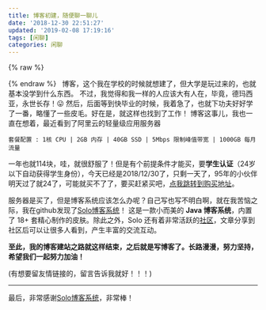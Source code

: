 ```yaml
---
title: 博客初建，随便聊一聊儿
date: '2018-12-30 22:51:27'
updated: '2019-02-08 17:19:16'
tags: [闲聊]
categories: 闲聊
---
```

{% raw %}
<div class="aplayer" id="aplayer-blog-begin"></div>
<script>
$(function () {
    $.ajax({
        url: 'https://api.i-meto.com/meting/api?server=netease&type=song&id=573747359',
        success: function (list) {
            var ap = new APlayer({
                element: document.getElementById('aplayer-blog-begin'),
                showlrc: 3,
                theme: '#ad7a86',
                mode: 'random',
                music: JSON.parse(list)[0]
            });
            window.aplayers || (window.aplayers = []);
            window.aplayers.push(ap);
        }
    })
})
</script>

{% endraw %}
&nbsp;
博客，这个我在学校的时候就想建了，但大学是玩过来的，也就基本没学到什么东西。
不过，我觉得和我一样的人应该大有人在，毕竟，德玛西亚，永世长存！😛 
然后，后面等到快毕业的时候，我着急了，也就下功夫好好学了一番，略懂了一些皮毛。好在是，就这样也找到了工作！
博客这事儿，我也一直在想着，最近看到了阿里云的轻量级应用服务器<!--more-->

```
套餐配置 : 1核 CPU | 2GB 内存 | 40GB SSD | 5Mbps 限制峰值带宽 | 1000GB 每月流量
```
一年也就114块，哇，就很舒服了！但是有个前提条件才能买，要**学生认证**（24岁以下自动获得学生身份），今天已经是2018/12/30了，只剩一天了，95年的小伙伴明天过了就24了，可能就买不了了，要买赶紧买吧，[点我跳转到购买地址](https://promotion.aliyun.com/ntms/act/campus2018.html)。

服务器是买了，但是博客系统应该怎么办呢？自己写也写不明白啊，就在我苦恼之际，我在github发现了[Solo博客系统](https://github.com/b3log/solo)！
这是一款小而美的 **Java 博客系统**，内置了 18+ 套精心制作的皮肤。除此之外，Solo 还有着非常活跃的[社区](https://hacpai.com/)，文章分享到社区后可以让很多人看到，产生丰富的交流互动。

**至此，我的博客建站之路就这样结束，之后就是写博客了。长路漫漫，努力坚持，希望我们一起努力加油！**

(有想要留友情链接的，留言告诉我就好！！！)  

----
最后，非常感谢[Solo博客系统](https://github.com/b3log/solo)，非常棒！